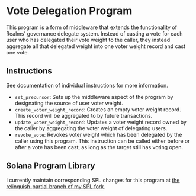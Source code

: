 # Vote Delegation Program

This program is a form of middleware that extends the functionality of Realms' governance delegate system. Instead of casting a vote for each user who has delegated their vote weight to the caller, they instead aggregate all that delegated weight into one voter weight record and cast one vote.

## Instructions
See documentation of individual instructions for more information.

- `set_precursor`: Sets up the middleware aspect of the program by designating the source of user voter weight.
- `create_voter_weight_record`: Creates an empty voter weight record. This record will be aggregated to by future transactions.
- `update_voter_weight_record`: Updates a voter weight record owned by the caller by aggregating the voter weight of delegating users.
- `revoke_vote`: Revokes voter weight which has been delegated by the caller using this program. This instruction can be called either before or after a vote has been cast, as long as the target still has voting open.

## Solana Program Library
I currently maintain corresponding SPL changes for this program at [the relinquish-partial branch of my SPL fork](https://github.com/wizzeh/solana-program-library/tree/relinquish-partial).
